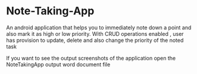 # Note-Taking-App
An android application that helps you to immediately note down a point and also mark it as high or low priority. With CRUD operations enabled , user has provision to update, delete and also change the priority of the noted task

If you want to see the output screenshots of the application open the NoteTakingApp output word document file
